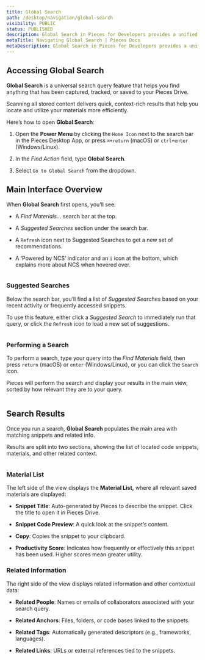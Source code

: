 ```yaml
---
title: Global Search
path: /desktop/navigation/global-search
visibility: PUBLIC
status: PUBLISHED
description: Global Search in Pieces for Developers provides a unified way to find snippets, people, tags, links, and anchors across your entire repository.
metaTitle: Navigating Global Search | Pieces Docs
metaDescription: Global Search in Pieces for Developers provides a unified way to find snippets, people, tags, links, and anchors across your entire repository
---
```


## Accessing Global Search

**Global Search** is a universal search query feature that helps you find anything that has been captured, tracked, or saved to your Pieces Drive.

Scanning all stored content delivers quick, context-rich results that help you locate and utilize your materials more efficiently.

Here’s how to open **Global Search**:

1. Open the **Power Menu** by clicking the `Home Icon` next to the search bar in the Pieces Desktop App, or press `⌘+return` (macOS) or `ctrl+enter` (Windows/Linux).

2. In the *Find Action* field, type **Global Search**.

3. Select `Go to Global Search` from the dropdown.

## Main Interface Overview

When **Global Search** first opens, you’ll see:

* A *Find Materials...* search bar at the top.

* A *Suggested Searches* section under the search bar.

* A `Refresh` icon next to Suggested Searches to get a new set of recommendations.

* A ‘Powered by NCS’ indicator and an `i` icon at the bottom, which explains more about NCS when hovered over.

<Image src="https://storage.googleapis.com/hashnode_product_documentation_assets/desktop_app_assets/desktop_app_MAIN/new_media/Navigation/Global%20Search/global_search.png" alt="" align="center" fullwidth="true" />

### Suggested Searches

Below the search bar, you’ll find a list of *Suggested Searches* based on your recent activity or frequently accessed snippets.

To use this feature, either click a *Suggested Search* to immediately run that query, or click the `Refresh` icon to load a new set of suggestions.

<Image src="https://storage.googleapis.com/hashnode_product_documentation_assets/desktop_app_assets/desktop_app_MAIN/new_media/Navigation/Global%20Search/suggested_searches.gif" alt="" align="center" fullwidth="true" />

### Performing a Search

To perform a search, type your query into the *Find Materials* field, then press `return` (macOS) or `enter` (Windows/Linux), or you can click the `Search` icon.

Pieces will perform the search and display your results in the main view, sorted by how relevant they are to your query.

<Image src="https://storage.googleapis.com/hashnode_product_documentation_assets/desktop_app_assets/desktop_app_MAIN/new_media/Navigation/Global%20Search/perform_a_search.gif" alt="" align="center" fullwidth="true" />

## Search Results

Once you run a search, **Global Search** populates the main area with matching snippets and related info.

Results are split into two sections, showing the list of located code snippets, materials, and other related context.

<Image src="https://storage.googleapis.com/hashnode_product_documentation_assets/desktop_app_assets/desktop_app_MAIN/new_media/Navigation/Global%20Search/search_results.png" alt="" align="center" fullwidth="true" />

### Material List

The left side of the view displays the **Material List,** where all relevant saved materials are displayed:

* **Snippet Title**: Auto-generated by Pieces to describe the snippet. Click the title to open it in Pieces Drive.

* **Snippet Code Preview**: A quick look at the snippet’s content.

* **Copy**: Copies the snippet to your clipboard.

* **Productivity Score**: Indicates how frequently or effectively this snippet has been used. Higher scores mean greater utility.

### Related Information

The right side of the view displays related information and other contextual data:

* **Related People**: Names or emails of collaborators associated with your search query.

* **Related Anchors**: Files, folders, or code bases linked to the snippets.

* **Related Tags**: Automatically generated descriptors (e.g., frameworks, languages).

* **Related Links**: URLs or external references tied to the snippets.